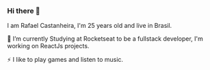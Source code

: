 ### Hi there 👋

I am Rafael Castanheira, I'm 25 years old and live in Brasil.

🌱 I’m currently Studying at Rocketseat to be a fullstack developer, I'm working on ReactJs projects.

⚡ I like to play games and listen to music.
<!--
**rafaelcastan/rafaelcastan** is a ✨ _special_ ✨ repository because its `README.md` (this file) appears on your GitHub profile.

Here are some ideas to get you started:

- 🔭 I’m currently working on ...
- 🌱 I’m currently learning ...
- 👯 I’m looking to collaborate on ...
- 🤔 I’m looking for help with ...
- 💬 Ask me about ...
- 📫 How to reach me: ...
- 😄 Pronouns: ...
- ⚡ Fun fact: ...
-->
